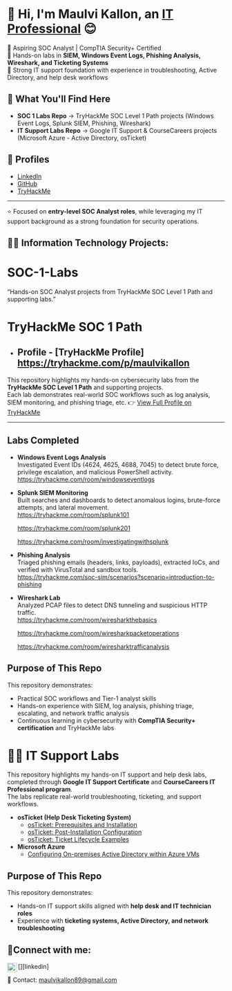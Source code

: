 # 👋 Hi, I'm Maulvi Kallon, an <a href="https://linkedin.com/in/Josh">IT Professional</a> 😊 </h1>


🔹 Aspiring SOC Analyst | CompTIA Security+ Certified  
🔹 Hands-on labs in **SIEM, Windows Event Logs, Phishing Analysis, Wireshark, and Ticketing Systems**  
🔹 Strong IT support foundation with experience in troubleshooting, Active Directory, and help desk workflows  

## 🚀 What You'll Find Here
- **SOC 1 Labs Repo** → TryHackMe SOC Level 1 Path projects (Windows Event Logs, Splunk SIEM, Phishing, Wireshark)  
- **IT Support Labs Repo** → Google IT Support & CourseCareers projects (Microsoft Azure - Active Directory, osTicket)  

## 🔗 Profiles
- [LinkedIn](https://linkedin.com/in/maulvi-kallon-016392281)  
- [GitHub](https://github.com/maulvikallon)  
- [TryHackMe](https://tryhackme.com/p/maulvikallon)  
 

---
⭐ Focused on **entry-level SOC Analyst roles**, while leveraging my IT support background as a strong foundation for security operations.



<h2>👨‍💻 Information Technology Projects:</h2>


# SOC-1-Labs
“Hands-on SOC Analyst projects from TryHackMe SOC Level 1 Path and supporting labs.”

# TryHackMe SOC 1 Path 
- ## Profile  - [TryHackMe Profile] https://tryhackme.com/p/maulvikallon


This repository highlights my hands-on cybersecurity labs from the **TryHackMe SOC Level 1 Path** and supporting projects.  
Each lab demonstrates real-world SOC workflows such as log analysis, SIEM monitoring, and phishing triage, etc. 👉 [View Full Profile on TryHackMe](https://tryhackme.com/p/maulvikallon)

---

## Labs Completed

- **Windows Event Logs Analysis**  
  Investigated Event IDs (4624, 4625, 4688, 7045) to detect brute force, privilege escalation, and malicious PowerShell activity.  
  https://tryhackme.com/room/windowseventlogs 
- **Splunk SIEM Monitoring**  
  Built searches and dashboards to detect anomalous logins, brute-force attempts, and lateral movement.  
  https://tryhackme.com/room/splunk101

   https://tryhackme.com/room/splunk201

   https://tryhackme.com/room/investigatingwithsplunk

- **Phishing Analysis**  
  Triaged phishing emails (headers, links, payloads), extracted IoCs, and verified with VirusTotal and sandbox tools.  
  https://tryhackme.com/soc-sim/scenarios?scenario=introduction-to-phishing

- **Wireshark Lab**  
  Analyzed PCAP files to detect DNS tunneling and suspicious HTTP traffic.  
  https://tryhackme.com/room/wiresharkthebasics

  https://tryhackme.com/room/wiresharkpacketoperations

  https://tryhackme.com/room/wiresharktrafficanalysis


## Purpose of This Repo
This repository demonstrates:
- Practical SOC workflows and Tier-1 analyst skills  
- Hands-on experience with SIEM, log analysis, phishing triage, escalating, and network traffic analysis   
- Continuous learning in cybersecurity with **CompTIA Security+ certification** and TryHackMe labs








# 👨‍💻 IT Support Labs

This repository highlights my hands-on IT support and help desk labs, completed through **Google IT Support Certificate** and **CourseCareers IT Professional program**.  
The labs replicate real-world troubleshooting, ticketing, and support workflows.


- <b>osTicket (Help Desk Ticketing System)</b>
  - [osTicket: Prerequisites and Installation](https://github.com/maulvikallon/osticket-prereqs)
  - [osTicket: Post-Installation Configuration](https://github.com/maulvikallon/post-install-config)
  - [osTicket: Ticket Lifecycle Examples](https://github.com/maulvikallon/ticket-lifecycle)
- <b>Microsoft Azure</b>
  - [Configuring On-premises Active Directory within Azure VMs](https://github.com/maulvikallon/configure-ad)



## Purpose of This Repo
This repository demonstrates:
- Hands-on IT support skills aligned with **help desk and IT technician roles**  
- Experience with **ticketing systems, Active Directory, and network troubleshooting**
  

<h2>🤳Connect with me:</h2>

[<img align="left" alt="Josh | LinkedIn" width="22px" src="https://cdn.jsdelivr.net/npm/simple-icons@v3/icons/linkedin.svg" />][linkedin]



📧 Contact: maulvikallon89@gmail.com
